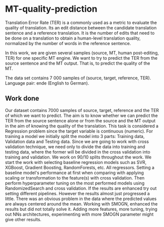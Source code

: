 # MT-quality-prediction

Translation Error Rate (TER) is a commonly used as a metric to evaluate the quality of translation.
Its an edit distance between the candidate translation sentence and a reference translation. 
It is the number of edits that need to be done on a translation to obtain a human-level translation quality, 
normalized by the number of words in the reference sentence.

In this work, we are given several samples (source, MT, human post-editing, TER) for one specific MT engine.
We want to try to predict the TER from the source sentence and the MT output. That is, to predict the quality of the MT.

The data set contains 7 000 samples of (source, target, reference, TER).
Language pair: ende (English to German).

## Work done

Our dataset contains 7000 samples of source, target, reference and the TER of which we want
to predict. The aim is to know whether we can predict the TER from the source sentence alone
or from the source and the MT output in the aim of knowing the quality of the translation. This
task is considered a Regression problem since the target variable is continuous (numeric).
For training a model we initially split the model into 3 parts: Training data, Validation data
and Testing data. Since we are going to work with cross validation technique, we need only to
divide the data into training and testing data, where the former will be divided in the cross
validation into training and validation. We work on 90/10 splits throughout the work.
We start the work with selecting baseline regression models such as SVR, XGBoost, Gradient
Boosting, RandomForests, etc. All regressors. Setting a baseline model's performance at first
when comparing with applying scaling or transformation to the feature(s) with cross validation.
Then perform hyperparameter tuning on the most performed models using RandomizedSearch
and cross validation. If the results are enhanced try out setting different pipelines. However the
results almost just progressed a little. There was an obvious problem in the data where the
predicted values are always centered around the mean. Working with SMOGN, enhanced the
results but did not totally solve it. Adding more features, more tuning, trying out NNs
architectures, experimenting with more SMOGN parameter might give other results.